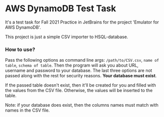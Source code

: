 # AWS DynamoDB Test Task

It's a test task for Fall 2021 Practice in JetBrains for the project 'Emulator for AWS DynamoDB'.

This project is just a simple CSV importer to HSQL-database.

### How to use?

Pass the following options as command line args: `/path/to/CSV.csv`, `name of table`, `schema of table`.
Then the program will ask you about URL, username and password to your database. 
The last three options are not passed along with the rest for security reasons. **Your database must exist**.

If the passed table doesn't exist, then it'll be created for you and filled with the values from the CSV file.
Otherwise, the values will be inserted to the table. 

Note: if your database does exist, then the columns names must match with names in the CSV file.
